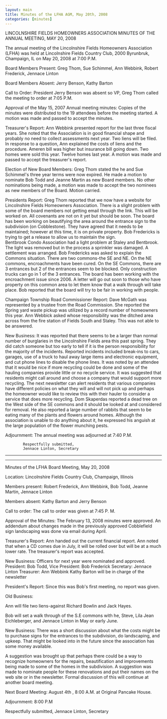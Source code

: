 ```yaml
---
layout: main
title: Minutes of the LFHA AGM, May 20th, 2008
categories: [minutes]
---
```

LINCOLNSHIRE FIELDS HOMEOWNERS ASSOCIATION
MINUTES OF THE ANNUAL MEETING, MAY 20, 2008

The annual meeting of the Lincolnshire Fields Homeowners Association
(LFHA) was 
held at Lincolnshire Fields Country Club, 2000 Byrunbruk, Champaign,
IL on May 20, 
2008 at 7:00 P.M.

Board Members Present:
  Greg Thom, Sue Schimmel, Ann Webbink, Robert Frederick, Jennace
Linton

Board Members Absent:
  Jerry Benson, Kathy Barton

Call to Order:
  President Jerry Benson was absent so VP, Greg Thom called the
meeting to order 
at 7:05 P.M.  

Approval of the May 15, 2007 Annual meeting minutes:
  Copies of the minutes were distributed to the 19 attendees before
the meeting 
started.  A motion was made and passed to accept the minutes.

Treasurer's Report:
  Ann Webbink presented report for the last  three fiscal years.
She noted that the 
Association is in good financial shape and probably no need to
collect assessments next 
year.   Two liens will be filed. In response to a question, Ann
explained the costs of liens 
and the procedure. Ameren  bill was higher but insurance bill going
down. Two homes 
were sold this year. Twelve homes last year. A motion was made and
passed to accept the 
treasurer's report. 

Election of New Board Members:
  Greg Thom stated the he and Sue Schimmel's three year terms were
now expired. 
He made a motion to nominate Bob Todd and Jeanne Martin as new Board
members.  No 
other nominations being made, a motion was made to accept the two
nominees as new 
members of the Board.  Motion carried.

Presidents Report:
  Greg Thom reported that we now have a website for Lincolnshire
Fields 
Homeowners Association. There is a slight problem with some of the
board members not 
getting email through the link. This will be worked on. All
covenants are not on it yet but 
should be soon. 
  The board has been working on beautifying the area around the
entrance sign to 
the subdivision (on Cobblestone). They have agreed that it needs to
be maintained; 
however at this time, it is on private property. Bob Fredericks is
trying to get a release to 
allow us to maintain the sign.  
Bentbrook Condo Association had a light problem at Staley and
Bentbrook.  The 
light was removed but in the process a sprinkler was damaged. A
settlement was 
arranged. 
  Bob Fredericks was asked to explain the Commons situation. There
are two 
commons-the SE and NE. On the NE commons, encroachments have been
cured. On the 
SE Commons, there are 3 entrances but 2 of the entrances seem to be
blocked. Only 
construction trucks can go in 1 of the 3 entrances. The board has
been working with the 
encroachment issue since 2006. A letter will go out soon to those
who have property on 
this common area to let them know that a walk through will take
place. Bob reported that 
the board will try to be fair in working with people.   

Champaign Township Road Commissioner Report:
  Dave McGath was represented by a trustee from the Road Commission.
She 
reported the Spring yard waste pickup was utilized by a record
number of homeowners 
this year. Ann Webbick asked whose responsibility was the ditched
area across from the 
fire station of Fields South and Staley. This was not able to be
answered. 

New Business:
  It was reported that there seems to be a larger than normal number
of burglaries in 
the Lincolnshire Fields area this past spring. They did catch
someone but too early to tell 
if it is the person responsibility for the majority of the
incidents. Reported incidents 
included break-ins to cars, garages, use of a truck to haul away
large items and electronic 
equipment, and cut phone lines to disable the phone lines. 
  It was noted by an attendee that it would be nice if more
recycling could be done 
and some of the hauling companies provide little or no recycle
service. It was suggested 
that residents might call around and choose a company that would
support more 
recycling. The next newsletter can alert residents that various
companies have different 
policies on what they will and will not pick up and perhaps the
homeowner would like to 
review this with their hauler to consider a service that does more
recycling. 
  Dom Skaperdas reported a dead tree on the West side of the SE
commons and it 
should be looked at and considered for removal.  He also reported a
large number of 
rabbits that seem to be eating many of the plants and flowers around
homes. Although the 
association is unable to do anything about it, he expressed his
anguish at the large 
population of the flower munching pests. 

Adjournment:  The annual meeting was adjourned at 7:40 P.M. 


            Respectfully submitted,
            Jennace Linton, Secretary

__________________________________________________________________________________
__________________________________________________________________________________


Minutes of the LFHA Board Meeting, May 20, 2008

Location: Lincolnshire Fields Country Club,  Champaign, Illinois

Members present:  Robert Frederick, Ann Webbink, Bob Todd, Jeanne
Martin, Jennace Linton

Members absent: Kathy Barton and Jerry Benson

Call to order: The call to order was given at 7:45 P. M. 

Approval of the Minutes: The February 13, 2008 minutes were
approved. An addendum about changes 
made in the previously approved Cobblefield sign landscaping was
done via email during April. 

Treasurer's Report: 
  Ann handed out the current financial report.  Ann noted that when
a CD comes due in July, it will be 
rolled over but will be at a much lower rate. The treasurer's report
was accepted. 

New Business: 
  Officers for next year were nominated and approved. 
    President: Bob Todd, 
    Vice President: Bob Frederick
    Secretary: Jennace Linton
    Treasurer: Ann Webbink
    Kathy Barton will be in charge of the newsletter

President's Report: 
  Since this was Bob's first meeting, no report was given. 

Old Business: 

  Ann will file two liens-against Richard Bowlin and Jack Hayes. 

Bob will set a walk through of the S.E commons with he, Steve, Lila
Jean Eichleberger, and Jennace 
Linton in May or early June. 

New Business: 
  There was a short discussion about what the costs might be to
purchase signs for the entrances to the 
subdivision, do landscaping, and upkeep. That might be looked into
in the future since the association 
has some money available. 

  A suggestion was brought up that perhaps there could be a way to
recognize homeowners for the repairs, 
beautification and improvements being made to some of the homes in
the subdivision. A suggestion was 
made to nominate people for these renovations and put their names on
the web site or in the newsletter. 
Formal discussion of this will continue at another board meeting. 

  Next Board Meeting: August 4th , 8:00 A.M. at Original Pancake
House.

Adjournment: 8:00 P.M

Respectfully submitted,
Jennace Linton, Secretary
